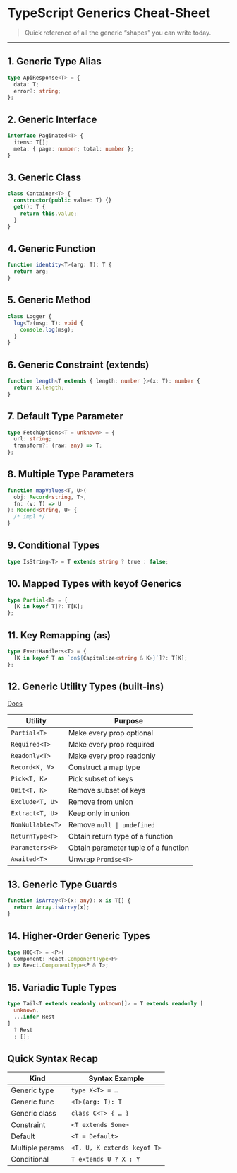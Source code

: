 # TypeScript Generics Cheat-Sheet

> Quick reference of all the generic “shapes” you can write today.

---

## 1. Generic Type Alias

```ts
type ApiResponse<T> = {
  data: T;
  error?: string;
};
```

## 2. Generic Interface

```ts
interface Paginated<T> {
  items: T[];
  meta: { page: number; total: number };
}
```

## 3. Generic Class

```ts
class Container<T> {
  constructor(public value: T) {}
  get(): T {
    return this.value;
  }
}
```

## 4. Generic Function

```ts
function identity<T>(arg: T): T {
  return arg;
}
```

## 5. Generic Method

```ts
class Logger {
  log<T>(msg: T): void {
    console.log(msg);
  }
}
```

## 6. Generic Constraint (extends)

```ts
function length<T extends { length: number }>(x: T): number {
  return x.length;
}
```

## 7. Default Type Parameter

```ts
type FetchOptions<T = unknown> = {
  url: string;
  transform?: (raw: any) => T;
};
```

## 8. Multiple Type Parameters

```ts
function mapValues<T, U>(
  obj: Record<string, T>,
  fn: (v: T) => U
): Record<string, U> {
  /* impl */
}
```

## 9. Conditional Types

```ts
type IsString<T> = T extends string ? true : false;
```

## 10. Mapped Types with keyof Generics

```ts
type Partial<T> = {
  [K in keyof T]?: T[K];
};
```

## 11. Key Remapping (as)

```ts
type EventHandlers<T> = {
  [K in keyof T as `on${Capitalize<string & K>}`]?: T[K];
};
```

## 12. Generic Utility Types (built-ins)

[Docs](https://www.typescriptlang.org/docs/handbook/utility-types.html)

| Utility          | Purpose                              |
| ---------------- | ------------------------------------ |
| `Partial<T>`     | Make every prop optional             |
| `Required<T>`    | Make every prop required             |
| `Readonly<T>`    | Make every prop readonly             |
| `Record<K, V>`   | Construct a map type                 |
| `Pick<T, K>`     | Pick subset of keys                  |
| `Omit<T, K>`     | Remove subset of keys                |
| `Exclude<T, U>`  | Remove from union                    |
| `Extract<T, U>`  | Keep only in union                   |
| `NonNullable<T>` | Remove `null \| undefined`           |
| `ReturnType<F>`  | Obtain return type of a function     |
| `Parameters<F>`  | Obtain parameter tuple of a function |
| `Awaited<T>`     | Unwrap `Promise<T>`                  |

## 13. Generic Type Guards

```ts
function isArray<T>(x: any): x is T[] {
  return Array.isArray(x);
}
```

## 14. Higher-Order Generic Types

```ts
type HOC<T> = <P>(
  Component: React.ComponentType<P>
) => React.ComponentType<P & T>;
```

## 15. Variadic Tuple Types

```ts
type Tail<T extends readonly unknown[]> = T extends readonly [
  unknown,
  ...infer Rest
]
  ? Rest
  : [];
```

## Quick Syntax Recap

| Kind            | Syntax Example              |
| --------------- | --------------------------- |
| Generic type    | `type X<T> = …`             |
| Generic func    | `<T>(arg: T): T`            |
| Generic class   | `class C<T> { … }`          |
| Constraint      | `<T extends Some>`          |
| Default         | `<T = Default>`             |
| Multiple params | `<T, U, K extends keyof T>` |
| Conditional     | `T extends U ? X : Y`       |
